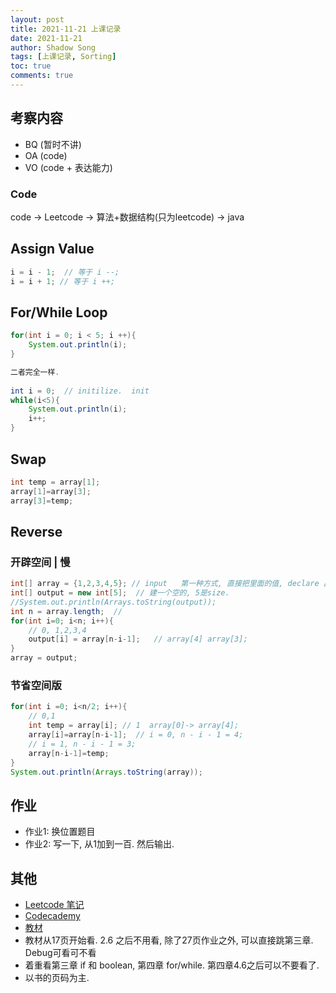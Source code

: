 ```yaml
---
layout: post 
title: 2021-11-21 上课记录
date: 2021-11-21
author: Shadow Song
tags: [上课记录, Sorting]
toc: true
comments: true
---
```



## 考察内容

- BQ (暂时不讲)
- OA (code)
- VO (code + 表达能力)

### Code

code -> Leetcode -> 算法+数据结构(只为leetcode) -> java

## Assign Value


```java
i = i - 1;  // 等于 i --;
i = i + 1; // 等于 i ++;
```

## For/While Loop



```java
for(int i = 0; i < 5; i ++){
    System.out.println(i);
}

二者完全一样. 
    
int i = 0;  // initilize.  init
while(i<5){
    System.out.println(i);
    i++;
}
```

## Swap

```java
int temp = array[1];
array[1]=array[3];
array[3]=temp;
```

## Reverse

### 开辟空间 | 慢

```java
int[] array = {1,2,3,4,5}; // input   第一种方式, 直接把里面的值, declare 出来
int[] output = new int[5];  // 建一个空的, 5是size.     
//System.out.println(Arrays.toString(output));
int n = array.length;  // 
for(int i=0; i<n; i++){
    // 0, 1,2,3,4
    output[i] = array[n-i-1];   // array[4] array[3];
}
array = output;
```

### 节省空间版

```java
for(int i =0; i<n/2; i++){
    // 0,1
    int temp = array[i]; // 1  array[0]-> array[4];
    array[i]=array[n-i-1];  // i = 0, n - i - 1 = 4;
    // i = 1, n - i - 1 = 3;
    array[n-i-1]=temp;
}
System.out.println(Arrays.toString(array));
```


## 作业

- 作业1: 换位置题目
- 作业2: 写一下, 从1加到一百. 然后输出. 



## 其他
- [Leetcode 笔记](https://leetcode.com/playground/P2sEXo9L)
- [Codecademy](https://www.codecademy.com/learn/learn-java)
- [教材](https://kgardner.people.amherst.edu/courses/s20/cosc111/McGeoch-JavaProgrammingBook.pdf)
- 教材从17页开始看.  2.6 之后不用看, 除了27页作业之外, 可以直接跳第三章. Debug可看可不看 
- 着重看第三章 if  和  boolean,  第四章 for/while.  第四章4.6之后可以不要看了. 
- 以书的页码为主. 



